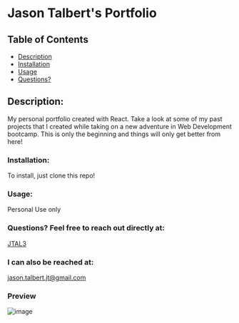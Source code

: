 # Jason Talbert's Portfolio


  ## Table of Contents
  * [Description](#Description)
  * [Installation](#Installation)
  * [Usage](#Usage)
  * [Questions?](#Questions)

  ## Description:
  My personal portfolio created with React. Take a look at some of my past projects that I created while taking on a new adventure in Web Development bootcamp. This is only the beginning and things will only get better from here!

  ### Installation:
  To install, just clone this repo!

  ### Usage:
  Personal Use only

  ### Questions? Feel free to reach out directly at:
  [JTAL3](https://github.com/JTAL3)

  ### I can also be reached at:
  jason.talbert.jt@gmail.com
  
  ### Preview
  ![image](https://user-images.githubusercontent.com/97869791/177501000-b0f58746-ff76-4d13-8f2e-8bb4d5cea360.png)

  
  
